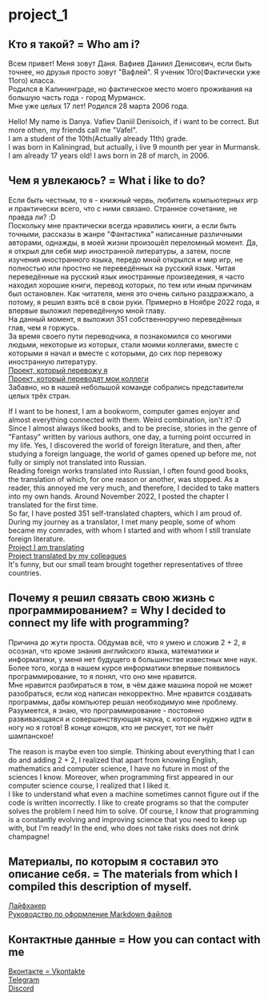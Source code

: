 # project_1
Кто я такой? = Who am i?
---
Всем привет! Меня зовут Даня. Вафиев Даниил Денисович, если быть точнее, но друзья просто зовут "Вафлей". 
Я ученик 10го(Фактически уже 11ого) класса.  
Родился в Калининграде, но фактическое место моего проживания на большую часть года - город Мурманск.  
Мне уже целых 17 лет! Родился 28 марта 2006 года.  

Hello! My name is Danya. Vafiev Daniil Denisoich, if i want to be correct. But more othen, my friends call me "Vafel".  
I am a student of the 10th(Actually already 11th) grade.  
I was born in Kaliningrad, but actually, i live 9 mounth per year in Murmansk.  
I am already 17 years old! I aws born in 28 of march, in 2006.

Чем я увлекаюсь? = What i like to do?
---
Если быть честным, то я - книжный червь, любитель компьютерных игр и практически всего, что с ними связано. Странное сочетание, не правда ли? :D  
Поскольку мне практически всегда нравились книги, а если быть точными, рассказы в жанре "Фантастика" написанные различными авторами, однажды, в моей жизни произошёл переломный момент. Да, я открыл для себя мир иностранной литературы, а затем, после изучения иностранного языка, передо мной открылся и мир игр, не полностью или простно не переведённых на русский язык. 
Читая переведённые на русский язык иностранные произведения, я часто находил хорошие книги, перевод которых, по тем или иным причинам был остановлен. Как читателя, меня это очень сильно раздражжало, а потому, я решил взять всё в свои руки. Примерно в Ноябре 2022 года, я впервые выложил переведённую мной главу.  
На данный момент, я выложил 351 собственноручно переведённых глав, чем я горжусь.  
За время своего пути переводчика, я познакомился со многими людьми, некоторые из которых, стали моими коллегами, вместе с которыми я начал и вместе с которыми, до сих пор перевожу иностранную литературу.  
[Проект, который перевожу я](https://ranobelib.me/white-online?section=info&ui=4690484)  
[Проект, который переводят мои коллеги](https://ranobelib.me/epic-of-ice-dragon-reborn-as-an-ice-dragon-with-a-system?section=info&ui=4690484)  
Забавно, но в нашей небольшой команде собрались представители целых трёх стран.

If I want to be honest, I am a bookworm, computer games enjoyer and almost everything connected with them. Weird combination, isn't it? :D  
Since I almost always liked books, and to be precise, stories in the genre of "Fantasy" written by various authors, one day, a turning point occurred in my life. Yes, I discovered the world of foreign literature, and then, after studying a foreign language, the world of games opened up before me, not fully or simply not translated into Russian.  
Reading foreign works translated into Russian, I often found good books, the translation of which, for one reason or another, was stopped. As a reader, this annoyed me very much, and therefore, I decided to take matters into my own hands. Around November 2022, I posted the chapter I translated for the first time.  
So far, I have posted 351 self-translated chapters, which I am proud of.  
During my journey as a translator, I met many people, some of whom became my comrades, with whom I started and with whom I still translate foreign literature.  
[Project I am translating](https://ranobelib.me/white-online?section=info&ui=4690484)  
[Project translated by my colleagues](https://ranobelib.me/epic-of-ice-dragon-reborn-as-an-ice-dragon-with-a-system?section=info&ui=4690484)  
It's funny, but our small team brought together representatives of three countries.

Почему я решил связать свою жизнь с программированием? = Why I decided to connect my life with programming?
---
Причина до жути проста. Обдумав всё, что я умею и сложив 2 + 2, я осознал, что кроме знания английского языка, математики и информатики, у меня нет будущего в большинстве известных мне наук. Более того, когда в нашем курсе информатики впервые появилось программирование, то я понял, что оно мне нравится.  
Мне нравится разбираться в том, в чём даже машина порой не может разобраться, если код написан некорректно. Мне нравится создавать программы, дабы компьютер решал необходимую мне проблему. Разумеется, я знаю, что программирование - постоянно развивающаяся и совершенствующая наука, с которой нуджно идти в ногу но я готов! В конце концов, кто не рискует, тот не пьёт шампанское! 

The reason is maybe even too simple. Thinking about everything that I can do and adding 2 + 2, I realized that apart from knowing English, mathematics and computer science, I have no future in most of the sciences I know. Moreover, when programming first appeared in our computer science course, I realized that I liked it.   
I like to understand what even a machine sometimes cannot figure out if the code is written incorrectly. I like to create programs so that the computer solves the problem I need him to solve. Of course, I know that programming is a constantly evolving and improving science that you need to keep up with, but I'm ready! In the end, who does not take risks does not drink champagne!  

Материалы, по которым я составил это описание себя. = The materials from which I compiled this description of myself.  
---
[Лайфхакер](https://lifehacker.ru/chto-takoe-markdown/)  
[Руководство по оформление Markdown файлов](https://gist.github.com/timseriakov/3ca738c41e417fde5731e0a97e8c1356)  

Контактные данные = How you can contact with me  
---
[Вконтакте = Vkontakte](https://vk.com/i_am_vaflandiy)  
[Telegram](@Vaflandiy)  
[Discord](vaflandiy)  
